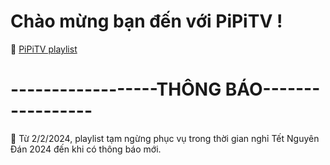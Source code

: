 # Chào mừng bạn đến với PiPiTV !
🔵 [PiPiTV playlist](https://pipitvonline.tk)
# ------------------THÔNG BÁO-----------------
🔵 Từ 2/2/2024, playlist tạm ngừng phục vụ trong thời gian nghỉ Tết Nguyên Đán 2024 đến khi có thông báo mới.
